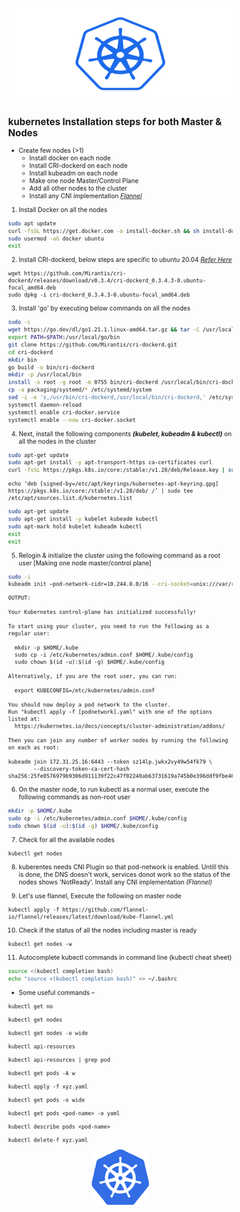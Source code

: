 
![Preview](./imgs/realk8(Custom).png)

kubernetes Installation steps for both Master & Nodes 
------------------------------------------------------

* Create few nodes (>1)
  * Install docker on each node
  * Install CRI-dockerd on each node
  * Install kubeadm on each node
  * Make one node Master/Control Plane
  * Add all other nodes to the cluster
  * Install any CNI implementation _[Flannel](https://github.com/flannel-io/flannel/releases/latest/download/)_

1. Install Docker on all the nodes
```bash
sudo apt update
curl -fsSL https://get.docker.com -o install-docker.sh && sh install-docker.sh
sudo usermod -aG docker ubuntu
exit
```

2. Install CRI-dockerd, below steps are specific to ubuntu 20.04
_[Refer Here](https://github.com/Mirantis/cri-dockerd/releases)_
```
wget https://github.com/Mirantis/cri-dockerd/releases/download/v0.3.4/cri-dockerd_0.3.4.3-0.ubuntu-focal_amd64.deb
sudo dpkg -i cri-dockerd_0.3.4.3-0.ubuntu-focal_amd64.deb
```

3. Install 'go' by executing below commands on all the nodes
```bash
sudo -i
wget https://go.dev/dl/go1.21.1.linux-amd64.tar.gz && tar -C /usr/local -xzf go1.21.1.linux-amd64.tar.gz
export PATH=$PATH:/usr/local/go/bin
git clone https://github.com/Mirantis/cri-dockerd.git
cd cri-dockerd
mkdir bin
go build -o bin/cri-dockerd
mkdir -p /usr/local/bin
install -o root -g root -m 0755 bin/cri-dockerd /usr/local/bin/cri-dockerd
cp -a packaging/systemd/* /etc/systemd/system
sed -i -e 's,/usr/bin/cri-dockerd,/usr/local/bin/cri-dockerd,' /etc/systemd/system/cri-docker.service
systemctl daemon-reload
systemctl enable cri-docker.service
systemctl enable --now cri-docker.socket
```

4. Next, install the following components _**(kubelet, kubeadm & kubectl)**_ on all the nodes in the cluster
```bash
sudo apt-get update
sudo apt-get install -y apt-transport-https ca-certificates curl
curl -fsSL https://pkgs.k8s.io/core:/stable:/v1.28/deb/Release.key | sudo gpg --dearmor -o /etc/apt/keyrings/kubernetes-apt-keyring.gpg
```
```
echo ‘deb [signed-by=/etc/apt/keyrings/kubernetes-apt-keyring.gpg] https://pkgs.k8s.io/core:/stable:/v1.28/deb/ /’ | sudo tee /etc/apt/sources.list.d/kubernetes.list
```
```bash
sudo apt-get update
sudo apt-get install -y kubelet kubeadm kubectl
sudo apt-mark hold kubelet kubeadm kubectl
exit
exit
```

5. Relogin & initialize the cluster using the following command as a root user [Making one node master/control plane]
```bash
sudo -i
kubeadm init –pod-network-cidr=10.244.0.0/16 --cri-socket=unix:///var/run/cri-dockerd.sock
```

```
OUTPUT:

Your Kubernetes control-plane has initialized successfully!

To start using your cluster, you need to run the following as a regular user:

  mkdir -p $HOME/.kube
  sudo cp -i /etc/kubernetes/admin.conf $HOME/.kube/config
  sudo chown $(id -u):$(id -g) $HOME/.kube/config

Alternatively, if you are the root user, you can run:

  export KUBECONFIG=/etc/kubernetes/admin.conf

You should now deploy a pod network to the cluster.
Run "kubectl apply -f [podnetwork].yaml" with one of the options listed at:
  https://kubernetes.io/docs/concepts/cluster-administration/addons/

Then you can join any number of worker nodes by running the following on each as root:

kubeadm join 172.31.25.16:6443 --token sz14lp.jwkx2vy49w54fk79 \
        --discovery-token-ca-cert-hash sha256:25fe0576979b9306d911139f22c47f02240ab63731619a745b0e396ddf9fbe46
```

6. On the master node, to run kubectl as a normal user, execute the following commands as non-root user
```bash
mkdir -p $HOME/.kube
sudo cp -i /etc/kubernetes/admin.conf $HOME/.kube/config
sudo chown $(id -u):$(id -g) $HOME/.kube/config
```

7. Check for all the available nodes
```
kubectl get nodes
```

8. kuberentes needs CNI Plugin so that pod-network is enabled. Untill this is done, the DNS doesn't work, services donot work so the status of the nodes shows 'NotReady'. Install any CNI implementation _(Flannel)_

9. Let's use flannel, Execute the following on master node
```
kubectl apply -f https://github.com/flannel-io/flannel/releases/latest/download/kube-flannel.yml
```

10.  Check if the status of all the nodes including master is ready
```
kubectl get nodes -w 
```

11.  Autocomplete kubectl commands in command line (kubectl cheat sheet) 
```bash
source <(kubectl completion bash)
echo "source <(kubectl completion bash)" >> ~/.bashrc
```

* Some useful commands –

```
kubectl get no
```
```
kubectl get nodes
```
```
kubectl get nodes -o wide
```
```
kubectl api-resources
```
```
kubectl api-resources | grep pod
```
```
kubectl get pods -A w
```
```
kubectl apply -f xyz.yaml
```
```
kubectl get pods -o wide
```
```
kubectl get pods <pod-name> -o yaml
```
```
kubectl describe pods <pod-name>
```
```
kubectl delete-f xyz.yaml
```

<p style="text-align: center"><img src="./imgs/partyk8s.gif"></p>